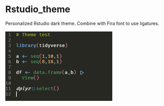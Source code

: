 # Rstudio_theme
Personalized Rstudio dark theme. Combine with Fira font to use ligatures. 
<br>
<br>
![](Capture.PNG)
